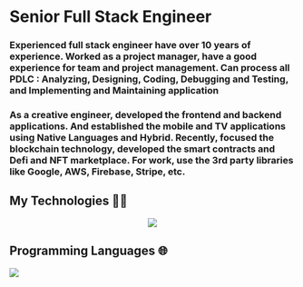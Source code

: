 <H1>Senior Full Stack Engineer</h1>
<path fill-rule="evenodd" d="M7.775 3.275a.75.75 0 001.06 1.06l1.25-1.25a2 2 0 112.83 2.83l-2.5 2.5a2 2 0 01-2.83 0 .75.75 0 00-1.06 1.06 3.5 3.5 0 004.95 0l2.5-2.5a3.5 3.5 0 00-4.95-4.95l-1.25 1.25zm-4.69 9.64a2 2 0 010-2.83l2.5-2.5a2 2 0 012.83 0 .75.75 0 001.06-1.06 3.5 3.5 0 00-4.95 0l-2.5 2.5a3.5 3.5 0 004.95 4.95l1.25-1.25a.75.75 0 00-1.06-1.06l-1.25 1.25a2 2 0 01-2.83 0z"></path>
<h3>Experienced full stack engineer have over 10 years of experience. Worked as a project manager, have a good experience for team and project management. Can process all PDLC :  Analyzing, Designing, Coding, Debugging and Testing, and Implementing and Maintaining application<h3>
<h3>As a creative engineer, developed the frontend and backend applications.  And established the mobile and TV applications using Native Languages and Hybrid.  Recently, focused the blockchain technology, developed the smart contracts and Defi and NFT marketplace. For work, use the 3rd party libraries like Google, AWS, Firebase, Stripe, etc.</h3>
<h2> My Technologies <a id="user-content--profile-trophy" class="anchor" aria-hidden="true"></svg></a>👨‍💻</g-emoji></h2>
<p align="center">
    <img src="https://skillicons.dev/icons?i=html,css,sass,react,redux,nextjs,nuxtjs,angular,vue,nodejs,express,nestjs,webpack,django,flask,laravel,bootstrap,tailwind,jquery,mongodb,mysql,postgres,sqlite,figma,cpp,dotnet,rails,md,nginx,powershell,prisma,qt,vscode,atom,idea,androidstudio,eclipse,git,github,linux,svg,unity,vercel,heroku,aws,azure,docker,d3,electron,firebase,ipfs" />
</p>

### <h2>Programming Languages 🌐</h2>
<p align="left">
    <img src="https://skillicons.dev/icons?i=js,ts,php,ruby,py,c,cs,java,kotlin,swift,solidity" />
</p>
